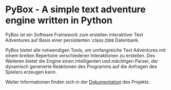 # PyBox - A simple text adventure engine written in Python

PyBox ist ein Software Framework zum erstellen interaktiver Text Adventures auf Basis einer persistenten :class:`ZODB` Datenbank.

PyBox bietet alle notwendigen Tools, um umfangreiche Text Adventures mit einem breiten Repertoire verschiedener Interaktionen zu erstellen. Des Weiteren bietet die Engine einen intelligenten und mächtigen Parser, der dynamisch generierte Reaktionen des Programms auf die Anfragen des Spielers erzeugen kann.

Weiter Informationen finden sich in der [Dokumentation](www.readthedocs.com) des Projekts.
